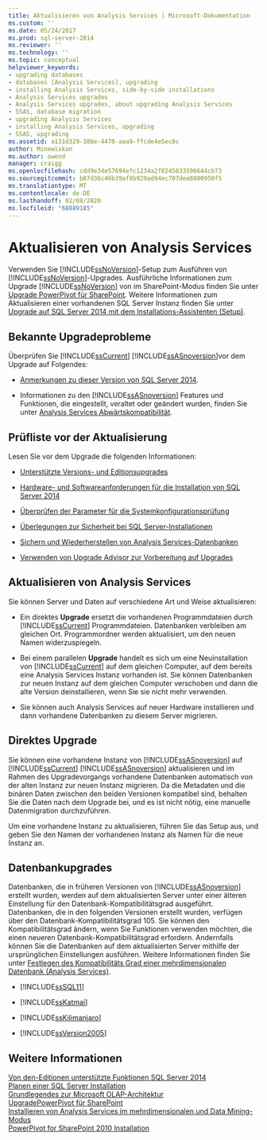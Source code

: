 ```yaml
---
title: Aktualisieren von Analysis Services | Microsoft-Dokumentation
ms.custom: ''
ms.date: 05/24/2017
ms.prod: sql-server-2014
ms.reviewer: ''
ms.technology: ''
ms.topic: conceptual
helpviewer_keywords:
- upgrading databases
- databases [Analysis Services], upgrading
- installing Analysis Services, side-by-side installations
- Analysis Services upgrades
- Analysis Services upgrades, about upgrading Analysis Services
- SSAS, database migration
- upgrading Analysis Services
- installing Analysis Services, upgrading
- SSAS, upgrading
ms.assetid: a131d329-386e-4470-aaa9-ffcde4e5ec0c
author: Minewiskan
ms.author: owend
manager: craigg
ms.openlocfilehash: cdd9e34e57694efc1234a2f0245833596644cb73
ms.sourcegitcommit: b87d36c46b39af8b929ad94ec707dee8800950f5
ms.translationtype: MT
ms.contentlocale: de-DE
ms.lasthandoff: 02/08/2020
ms.locfileid: "68889185"
---
```

# <a name="upgrade-analysis-services"></a>Aktualisieren von Analysis Services
  Verwenden Sie [!INCLUDE[ssNoVersion](../../includes/ssnoversion-md.md)]-Setup zum Ausführen von [!INCLUDE[ssNoVersion](../../includes/ssnoversion-md.md)]-Upgrades. Ausführliche Informationen zum Upgrade [!INCLUDE[ssNoVersion](../../includes/ssnoversion-md.md)] von im SharePoint-Modus finden Sie unter [Upgrade PowerPivot für SharePoint](upgrade-power-pivot-for-sharepoint.md). Weitere Informationen zum Aktualisieren einer vorhandenen SQL Server Instanz finden Sie unter [Upgrade auf SQL Server 2014 mit dem Installations-Assistenten &#40;Setup&#41;](upgrade-sql-server-using-the-installation-wizard-setup.md).  
  
## <a name="known-upgrade-issues"></a>Bekannte Upgradeprobleme  
 Überprüfen Sie [!INCLUDE[ssCurrent](../../includes/sscurrent-md.md)] [!INCLUDE[ssASnoversion](../../includes/ssasnoversion-md.md)]vor dem Upgrade auf Folgendes:  
  
-   [Anmerkungen zu dieser Version von SQL Server 2014](https://go.microsoft.com/fwlink/?LinkID=296445).  
  
-   Informationen zu den [!INCLUDE[ssASnoversion](../../includes/ssasnoversion-md.md)] Features und Funktionen, die eingestellt, veraltet oder geändert wurden, finden Sie unter [Analysis Services Abwärtskompatibilität](https://docs.microsoft.com/analysis-services/analysis-services-backward-compatibility).  
  
## <a name="pre-upgrade-checklist"></a>Prüfliste vor der Aktualisierung  
 Lesen Sie vor dem Upgrade die folgenden Informationen:  
  
-   [Unterstützte Versions- und Editionsupgrades](supported-version-and-edition-upgrades.md)  
  
-   [Hardware- und Softwareanforderungen für die Installation von SQL Server 2014](../../sql-server/install/hardware-and-software-requirements-for-installing-sql-server.md)  
  
-   [Überprüfen der Parameter für die Systemkonfigurationsprüfung](check-parameters-for-the-system-configuration-checker.md)  
  
-   [Überlegungen zur Sicherheit bei SQL Server-Installationen](../../sql-server/install/security-considerations-for-a-sql-server-installation.md)  
  
-   [Sichern und Wiederherstellen von Analysis Services-Datenbanken](https://docs.microsoft.com/analysis-services/multidimensional-models/backup-and-restore-of-analysis-services-databases)  
  
-   [Verwenden von Upgrade Advisor zur Vorbereitung auf Upgrades](../../sql-server/install/use-upgrade-advisor-to-prepare-for-upgrades.md)  
  
## <a name="upgrading-analysis-services"></a>Aktualisieren von Analysis Services  
 Sie können Server und Daten auf verschiedene Art und Weise aktualisieren:  
  
-   Ein direktes **Upgrade** ersetzt die vorhandenen Programmdateien durch [!INCLUDE[ssCurrent](../../includes/sscurrent-md.md)] Programmdateien. Datenbanken verbleiben am gleichen Ort. Programmordner werden aktualisiert, um den neuen Namen widerzuspiegeln.  
  
-   Bei einem parallelen **Upgrade** handelt es sich um eine Neuinstallation von [!INCLUDE[ssCurrent](../../includes/sscurrent-md.md)] auf dem gleichen Computer, auf dem bereits eine Analysis Services Instanz vorhanden ist. Sie können Datenbanken zur neuen Instanz auf dem gleichen Computer verschoben und dann die alte Version deinstallieren, wenn Sie sie nicht mehr verwenden.  
  
-   Sie können auch Analysis Services auf neuer Hardware installieren und dann vorhandene Datenbanken zu diesem Server migrieren.  
  
## <a name="in-place-upgrade"></a>Direktes Upgrade  
 Sie können eine vorhandene Instanz von [!INCLUDE[ssASnoversion](../../includes/ssasnoversion-md.md)] auf [!INCLUDE[ssCurrent](../../includes/sscurrent-md.md)] [!INCLUDE[ssASnoversion](../../includes/ssasnoversion-md.md)] aktualisieren und im Rahmen des Upgradevorgangs vorhandene Datenbanken automatisch von der alten Instanz zur neuen Instanz migrieren. Da die Metadaten und die binären Daten zwischen den beiden Versionen kompatibel sind, behalten Sie die Daten nach dem Upgrade bei, und es ist nicht nötig, eine manuelle Datenmigration durchzuführen.  
  
 Um eine vorhandene Instanz zu aktualisieren, führen Sie das Setup aus, und geben Sie den Namen der vorhandenen Instanz als Namen für die neue Instanz an.  
  
## <a name="upgrading-databases"></a>Datenbankupgrades  
 Datenbanken, die in früheren Versionen von [!INCLUDE[ssASnoversion](../../includes/ssasnoversion-md.md)] erstellt wurden, werden auf dem aktualisierten Server unter einer älteren Einstellung für den Datenbank-Kompatibilitätsgrad ausgeführt. Datenbanken, die in den folgenden Versionen erstellt wurden, verfügen über den Datenbank-Kompatibilitätsgrad 105. Sie können den Kompatibilitätsgrad ändern, wenn Sie Funktionen verwenden möchten, die einen neueren Datenbank-Kompatibilitätsgrad erfordern. Andernfalls können Sie die Datenbanken auf dem aktualisierten Server mithilfe der ursprünglichen Einstellungen ausführen. Weitere Informationen finden Sie unter [Festlegen des Kompatibilitäts Grad einer mehrdimensionalen Datenbank &#40;Analysis Services&#41;](https://docs.microsoft.com/analysis-services/multidimensional-models/compatibility-level-of-a-multidimensional-database-analysis-services).  
  
-   [!INCLUDE[ssSQL11](../../includes/sssql11-md.md)]  
  
-   [!INCLUDE[ssKatmai](../../includes/sskatmai-md.md)]  
  
-   [!INCLUDE[ssKilimanjaro](../../includes/sskilimanjaro-md.md)]  
  
-   [!INCLUDE[ssVersion2005](../../includes/ssversion2005-md.md)]  
  
## <a name="see-also"></a>Weitere Informationen  
 [Von den-Editionen unterstützte Funktionen SQL Server 2014](../../getting-started/features-supported-by-the-editions-of-sql-server-2014.md)   
 [Planen einer SQL Server Installation](../../sql-server/install/planning-a-sql-server-installation.md)   
 [Grundlegendes zur Microsoft OLAP-Architektur](https://docs.microsoft.com/analysis-services/multidimensional-models/olap-physical/understanding-microsoft-olap-architecture)   
 [UpgradePowerPivot für SharePoint](upgrade-power-pivot-for-sharepoint.md)   
 [Installieren von Analysis Services im mehrdimensionalen und Data Mining-Modus](../../sql-server/install/install-analysis-services-in-multidimensional-and-data-mining-mode.md)   
 [PowerPivot for SharePoint 2010 Installation](../../sql-server/install/powerpivot-for-sharepoint-2010-installation.md)  
  
  

